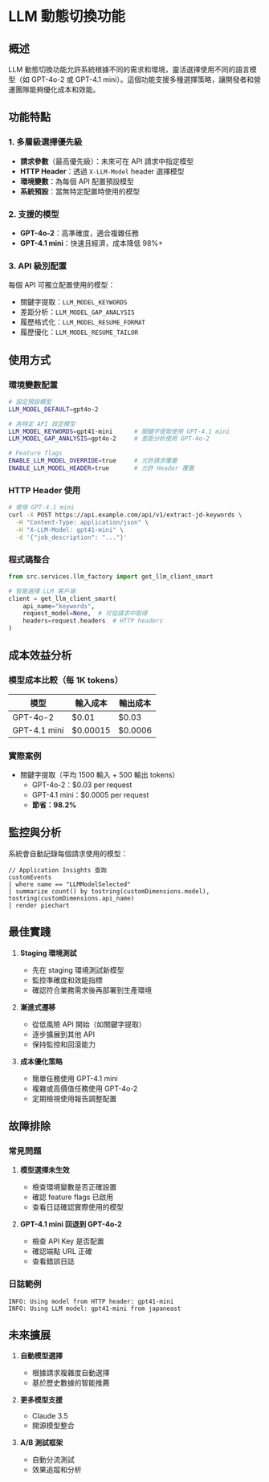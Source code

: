# LLM 動態切換功能

## 概述

LLM 動態切換功能允許系統根據不同的需求和環境，靈活選擇使用不同的語言模型（如 GPT-4o-2 或 GPT-4.1 mini）。這個功能支援多種選擇策略，讓開發者和營運團隊能夠優化成本和效能。

## 功能特點

### 1. 多層級選擇優先級
- **請求參數**（最高優先級）：未來可在 API 請求中指定模型
- **HTTP Header**：透過 `X-LLM-Model` header 選擇模型
- **環境變數**：為每個 API 配置預設模型
- **系統預設**：當無特定配置時使用的模型

### 2. 支援的模型
- **GPT-4o-2**：高準確度，適合複雜任務
- **GPT-4.1 mini**：快速且經濟，成本降低 98%+

### 3. API 級別配置
每個 API 可獨立配置使用的模型：
- 關鍵字提取：`LLM_MODEL_KEYWORDS`
- 差距分析：`LLM_MODEL_GAP_ANALYSIS`
- 履歷格式化：`LLM_MODEL_RESUME_FORMAT`
- 履歷優化：`LLM_MODEL_RESUME_TAILOR`

## 使用方式

### 環境變數配置

```bash
# 設定預設模型
LLM_MODEL_DEFAULT=gpt4o-2

# 為特定 API 設定模型
LLM_MODEL_KEYWORDS=gpt41-mini      # 關鍵字提取使用 GPT-4.1 mini
LLM_MODEL_GAP_ANALYSIS=gpt4o-2     # 差距分析使用 GPT-4o-2

# Feature flags
ENABLE_LLM_MODEL_OVERRIDE=true     # 允許請求覆蓋
ENABLE_LLM_MODEL_HEADER=true       # 允許 Header 覆蓋
```

### HTTP Header 使用

```bash
# 使用 GPT-4.1 mini
curl -X POST https://api.example.com/api/v1/extract-jd-keywords \
  -H "Content-Type: application/json" \
  -H "X-LLM-Model: gpt41-mini" \
  -d '{"job_description": "..."}'
```

### 程式碼整合

```python
from src.services.llm_factory import get_llm_client_smart

# 智能選擇 LLM 客戶端
client = get_llm_client_smart(
    api_name="keywords",
    request_model=None,  # 可從請求中取得
    headers=request.headers  # HTTP headers
)
```

## 成本效益分析

### 模型成本比較（每 1K tokens）
| 模型 | 輸入成本 | 輸出成本 |
|------|----------|----------|
| GPT-4o-2 | $0.01 | $0.03 |
| GPT-4.1 mini | $0.00015 | $0.0006 |

### 實際案例
- 關鍵字提取（平均 1500 輸入 + 500 輸出 tokens）
  - GPT-4o-2：$0.03 per request
  - GPT-4.1 mini：$0.0005 per request
  - **節省：98.2%**

## 監控與分析

系統會自動記錄每個請求使用的模型：

```kusto
// Application Insights 查詢
customEvents
| where name == "LLMModelSelected"
| summarize count() by tostring(customDimensions.model), tostring(customDimensions.api_name)
| render piechart
```

## 最佳實踐

1. **Staging 環境測試**
   - 先在 staging 環境測試新模型
   - 監控準確度和效能指標
   - 確認符合業務需求後再部署到生產環境

2. **漸進式遷移**
   - 從低風險 API 開始（如關鍵字提取）
   - 逐步擴展到其他 API
   - 保持監控和回滾能力

3. **成本優化策略**
   - 簡單任務使用 GPT-4.1 mini
   - 複雜或高價值任務使用 GPT-4o-2
   - 定期檢視使用報告調整配置

## 故障排除

### 常見問題

1. **模型選擇未生效**
   - 檢查環境變數是否正確設置
   - 確認 feature flags 已啟用
   - 查看日誌確認實際使用的模型

2. **GPT-4.1 mini 回退到 GPT-4o-2**
   - 檢查 API Key 是否配置
   - 確認端點 URL 正確
   - 查看錯誤日誌

### 日誌範例
```
INFO: Using model from HTTP header: gpt41-mini
INFO: Using LLM model: gpt41-mini from japaneast
```

## 未來擴展

1. **自動模型選擇**
   - 根據請求複雜度自動選擇
   - 基於歷史數據的智能推薦

2. **更多模型支援**
   - Claude 3.5
   - 開源模型整合

3. **A/B 測試框架**
   - 自動分流測試
   - 效果追蹤和分析